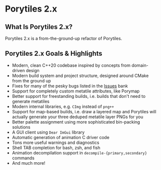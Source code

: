 # Porytiles 2.x

## What Is Porytiles 2.x?
Porytiles 2.x is a from-the-ground-up refactor of Porytiles.

## Porytiles 2.x Goals & Highlights
+ Modern, clean C++20 codebase inspired by concepts from domain-driven design
+ Modern build system and project structure, designed around CMake from the ground up
+ Fixes for many of the pesky bugs listed in the [Issues](https://github.com/grunt-lucas/porytiles/issues) bank
+ Support for completely custom metatile attributes, like Porymap
+ Better support for freestanding builds, i.e. builds that don't need to generate metatiles
+ Modern internal libraries, e.g. `CImg` instead of `png++`
+ Support for map-based builds, i.e. draw a layered map and Porytiles will actually generate your three deduped metatile layer PNGs for you
+ Better palette assignment using more sophisticated bin-packing solutions
+ A GUI client using `Dear ImGui` library
+ Automatic generation of animation C driver code
+ Tons more useful warnings and diagnostics
+ Shell TAB completion for bash, zsh, and fish
+ Animation decompilation support in `decompile-{primary,secondary}` commands
+ And much more!
